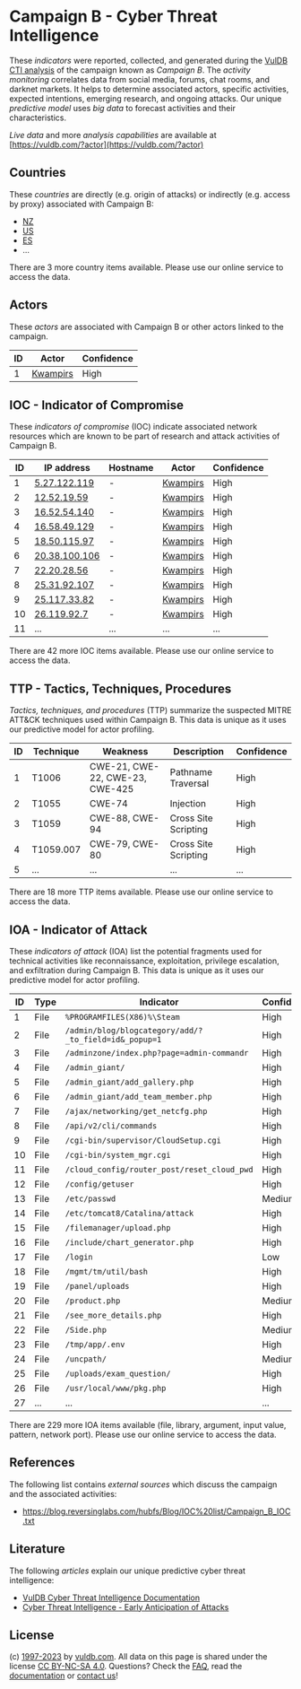 # Campaign B - Cyber Threat Intelligence

These _indicators_ were reported, collected, and generated during the [VulDB CTI analysis](https://vuldb.com/?kb.cti) of the campaign known as _Campaign B_. The _activity monitoring_ correlates data from social media, forums, chat rooms, and darknet markets. It helps to determine associated actors, specific activities, expected intentions, emerging research, and ongoing attacks. Our unique _predictive model_ uses _big data_ to forecast activities and their characteristics.

_Live data_ and more _analysis capabilities_ are available at [https://vuldb.com/?actor](https://vuldb.com/?actor)

## Countries

These _countries_ are directly (e.g. origin of attacks) or indirectly (e.g. access by proxy) associated with Campaign B:

* [NZ](https://vuldb.com/?country.nz)
* [US](https://vuldb.com/?country.us)
* [ES](https://vuldb.com/?country.es)
* ...

There are 3 more country items available. Please use our online service to access the data.

## Actors

These _actors_ are associated with Campaign B or other actors linked to the campaign.

ID | Actor | Confidence
-- | ----- | ----------
1 | [Kwampirs](https://vuldb.com/?actor.kwampirs) | High

## IOC - Indicator of Compromise

These _indicators of compromise_ (IOC) indicate associated network resources which are known to be part of research and attack activities of Campaign B.

ID | IP address | Hostname | Actor | Confidence
-- | ---------- | -------- | ----- | ----------
1 | [5.27.122.119](https://vuldb.com/?ip.5.27.122.119) | - | [Kwampirs](https://vuldb.com/?actor.kwampirs) | High
2 | [12.52.19.59](https://vuldb.com/?ip.12.52.19.59) | - | [Kwampirs](https://vuldb.com/?actor.kwampirs) | High
3 | [16.52.54.140](https://vuldb.com/?ip.16.52.54.140) | - | [Kwampirs](https://vuldb.com/?actor.kwampirs) | High
4 | [16.58.49.129](https://vuldb.com/?ip.16.58.49.129) | - | [Kwampirs](https://vuldb.com/?actor.kwampirs) | High
5 | [18.50.115.97](https://vuldb.com/?ip.18.50.115.97) | - | [Kwampirs](https://vuldb.com/?actor.kwampirs) | High
6 | [20.38.100.106](https://vuldb.com/?ip.20.38.100.106) | - | [Kwampirs](https://vuldb.com/?actor.kwampirs) | High
7 | [22.20.28.56](https://vuldb.com/?ip.22.20.28.56) | - | [Kwampirs](https://vuldb.com/?actor.kwampirs) | High
8 | [25.31.92.107](https://vuldb.com/?ip.25.31.92.107) | - | [Kwampirs](https://vuldb.com/?actor.kwampirs) | High
9 | [25.117.33.82](https://vuldb.com/?ip.25.117.33.82) | - | [Kwampirs](https://vuldb.com/?actor.kwampirs) | High
10 | [26.119.92.7](https://vuldb.com/?ip.26.119.92.7) | - | [Kwampirs](https://vuldb.com/?actor.kwampirs) | High
11 | ... | ... | ... | ...

There are 42 more IOC items available. Please use our online service to access the data.

## TTP - Tactics, Techniques, Procedures

_Tactics, techniques, and procedures_ (TTP) summarize the suspected MITRE ATT&CK techniques used within Campaign B. This data is unique as it uses our predictive model for actor profiling.

ID | Technique | Weakness | Description | Confidence
-- | --------- | -------- | ----------- | ----------
1 | T1006 | CWE-21, CWE-22, CWE-23, CWE-425 | Pathname Traversal | High
2 | T1055 | CWE-74 | Injection | High
3 | T1059 | CWE-88, CWE-94 | Cross Site Scripting | High
4 | T1059.007 | CWE-79, CWE-80 | Cross Site Scripting | High
5 | ... | ... | ... | ...

There are 18 more TTP items available. Please use our online service to access the data.

## IOA - Indicator of Attack

These _indicators of attack_ (IOA) list the potential fragments used for technical activities like reconnaissance, exploitation, privilege escalation, and exfiltration during Campaign B. This data is unique as it uses our predictive model for actor profiling.

ID | Type | Indicator | Confidence
-- | ---- | --------- | ----------
1 | File | `%PROGRAMFILES(X86)%\Steam` | High
2 | File | `/admin/blog/blogcategory/add/?_to_field=id&_popup=1` | High
3 | File | `/adminzone/index.php?page=admin-commandr` | High
4 | File | `/admin_giant/` | High
5 | File | `/admin_giant/add_gallery.php` | High
6 | File | `/admin_giant/add_team_member.php` | High
7 | File | `/ajax/networking/get_netcfg.php` | High
8 | File | `/api/v2/cli/commands` | High
9 | File | `/cgi-bin/supervisor/CloudSetup.cgi` | High
10 | File | `/cgi-bin/system_mgr.cgi` | High
11 | File | `/cloud_config/router_post/reset_cloud_pwd` | High
12 | File | `/config/getuser` | High
13 | File | `/etc/passwd` | Medium
14 | File | `/etc/tomcat8/Catalina/attack` | High
15 | File | `/filemanager/upload.php` | High
16 | File | `/include/chart_generator.php` | High
17 | File | `/login` | Low
18 | File | `/mgmt/tm/util/bash` | High
19 | File | `/panel/uploads` | High
20 | File | `/product.php` | Medium
21 | File | `/see_more_details.php` | High
22 | File | `/Side.php` | Medium
23 | File | `/tmp/app/.env` | High
24 | File | `/uncpath/` | Medium
25 | File | `/uploads/exam_question/` | High
26 | File | `/usr/local/www/pkg.php` | High
27 | ... | ... | ...

There are 229 more IOA items available (file, library, argument, input value, pattern, network port). Please use our online service to access the data.

## References

The following list contains _external sources_ which discuss the campaign and the associated activities:

* https://blog.reversinglabs.com/hubfs/Blog/IOC%20list/Campaign_B_IOC.txt

## Literature

The following _articles_ explain our unique predictive cyber threat intelligence:

* [VulDB Cyber Threat Intelligence Documentation](https://vuldb.com/?kb.cti)
* [Cyber Threat Intelligence - Early Anticipation of Attacks](https://www.scip.ch/en/?labs.20201022)

## License

(c) [1997-2023](https://vuldb.com/?kb.changelog) by [vuldb.com](https://vuldb.com/?kb.about). All data on this page is shared under the license [CC BY-NC-SA 4.0](https://creativecommons.org/licenses/by-nc-sa/4.0/). Questions? Check the [FAQ](https://vuldb.com/?kb.faq), read the [documentation](https://vuldb.com/?kb) or [contact us](https://vuldb.com/?contact)!

